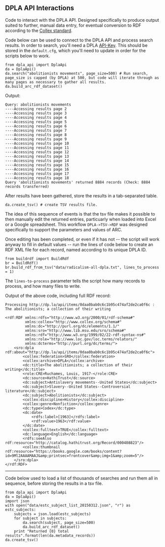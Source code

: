 ## DPLA API Interactions

Code to interact with the DPLA API. Designed specifically to produce output suited to further, manual data entry, for eventual conversion to RDF according to the [Collex standard](http://wiki.collex.org/index.php/Main_Page).

Code below can be used to connect to the DPLA API and process search results. In order to search, you'll need a DPLA [API-Key](http://dp.la/info/developers/codex/policies/#get-a-key). This should be stored in the `default.cfg`, which you'll need to update in order for the scripts below to work.

    from dpla_api import DplaApi
    da = DplaApi()
    da.search("abolitionists movements", page_size=500) # Run search, page_size is capped (by DPLA) at 500, but code will iterate through as many pages as necessary to gather all results.
    da.build_arc_rdf_dataset()


Output:

    Query: abolitionists movements
    ----Accessing results page 2
    ----Accessing results page 3
    ----Accessing results page 4
    ----Accessing results page 5
    ----Accessing results page 6
    ----Accessing results page 7
    ----Accessing results page 8
    ----Accessing results page 9
    ----Accessing results page 10
    ----Accessing results page 11
    ----Accessing results page 12
    ----Accessing results page 13
    ----Accessing results page 14
    ----Accessing results page 15
    ----Accessing results page 16
    ----Accessing results page 17
    ----Accessing results page 18
    Query 'abolitionists movements' returned 8884 records (Check: 8884 records transferred)

After results have been gathered, store the results in a tab-separated table.

    da.create_tsv() # create TSV results file.

The idea of this sequence of events is that the tsv file makes it possible to then manually edit the returned entries, particuarly when loaded into Excel or a Google spreadsheet. This workflow `DPLA->TSV->RDF` was designed specifically to support the parameters and values of ARC.

Once editing has been completed, or even if it has not -- the script will work anyway to fill in default values -- run the lines of code below to create an RDF XML file for each record, named according to its unique DPLA ID.

    from buildrdf import BuildRdf
    br = BuildRdf()
    br.build_rdf_from_tsv("data/radicalism-all-dpla.txt", lines_to_process = 1)

The `lines-to-process` parameter tells the script how many records to process, and how many files to write. 

Output of the above code, including full RDF record:

    Processing http://dp.la/api/items/0daa0bab0c6c1b95c474af2de2ca0f6c : The abolitionists; a collection of their writing
    
    <rdf:RDF xmlns:rdfs="http://www.w3.org/2000/01/rdf-schema#" 
             xmlns:collex="http://www.collex.org/schema#"         
             xmlns:dc="http://purl.org/dc/elements/1.1/" 
             xmlns:sro="http://www.lib.msu.edu/sro/schema#" 
             xmlns:rdf="http://www.w3.org/1999/02/22-rdf-syntax-ns#"     
             xmlns:role="http://www.loc.gov/loc.terms/relators/" 
             xmlns:dcterms="http://purl.org/dc/terms/">
        <sro:dpla rdf:about="http://dp.la/api/items/0daa0bab0c6c1b95c474af2de2ca0f6c">
            <collex:federation>SRO</collex:federation>
            <collex:archive>DPLA</collex:archive>
            <dc:title>The abolitionists; a collection of their writing</dc:title>
            <role:CRE>Ruchames, Louis, 1917-</role:CRE>
            <dc:source>HathiTrust</dc:source>
            <dc:subject>Antislavery movements--United States</dc:subject>
            <dc:subject>Slavery--United States--Controversial literature</dc:subject>
            <dc:subject>Abolitionists</dc:subject>
            <collex:discipline>History</collex:discipline>
            <collex:genre>Nonfiction</collex:genre>
            <dc:type>Codex</dc:type>
            <dc:date>
                <rdfs:label>[1963]</rdfs:label>
                <rdf:value>1963</rdf:value>
            </dc:date>
            <collex:fulltext>TRUE</collex:fulltext>
            <dc:language>English</dc:language>
            <rdfs:seeAlso rdf:resource="http://catalog.hathitrust.org/Record/000408823"/>
            <collex:thumbnail rdf:resource="https://books.google.com/books/content?id=9Ml2AAAAMAAJ&amp;printsec=frontcover&amp;img=1&amp;zoom=5"/>
        </sro:dpla>
    </rdf:RDF>


---


Code below used to load a list of thousands of searches and run them all in sequence, before storing the results in a tsv file.

    from dpla_api import DplaApi
    da = DplaApi()
    import json
    with open("data/estc_subject_list_20150312.json", "r") as estc_subjects:
        subjects = json.load(estc_subjects)
        for subject in subjects:
            da.search(subject, page_size=500)
            da.build_arc_rdf_dataset()
        print "Returned {0} total results".format(len(da.metadata_records))
    da.create_tsv()